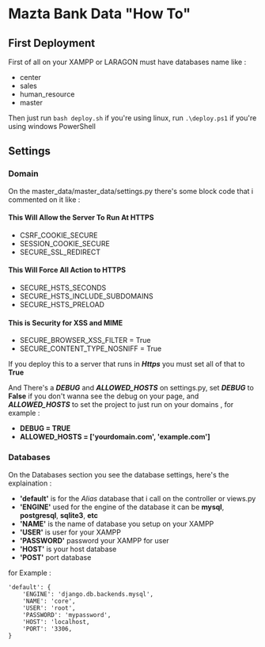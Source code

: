 # Mazta Bank Data "How To"

## First Deployment

First of all on your XAMPP or LARAGON must have databases name like :
- center
- sales
- human_resource
- master

Then just run ```bash deploy.sh``` if you're using linux, run ```.\deploy.ps1``` if you're using windows PowerShell

## Settings

### Domain
On the master_data/master_data/settings.py there's some block code that i commented on it like :

#### This Will Allow the Server To Run At HTTPS
- CSRF_COOKIE_SECURE
- SESSION_COOKIE_SECURE
- SECURE_SSL_REDIRECT

#### This Will Force All Action to HTTPS
- SECURE_HSTS_SECONDS
- SECURE_HSTS_INCLUDE_SUBDOMAINS
- SECURE_HSTS_PRELOAD

#### This is Security for XSS and MIME
- SECURE_BROWSER_XSS_FILTER = True
- SECURE_CONTENT_TYPE_NOSNIFF = True

If you deploy this to a server that runs in __*Https*__ you must set all of that to __True__

And There's a __*DEBUG*__ and __*ALLOWED_HOSTS*__ on settings.py, 
set __*DEBUG*__ to __False__ if you don't wanna see the debug on your page, 
and __*ALLOWED_HOSTS*__ to set the project to just run on your domains
, for example :
- __DEBUG = TRUE__
- __ALLOWED_HOSTS = ['yourdomain.com', 'example.com']__

### Databases

On the Databases section you see the database settings, here's the explaination :
- __'default'__ is for the _Alias_ database that i call on the controller or views.py
- __'ENGINE'__ used for the engine of the database it can be __mysql__, __postgresql__, __sqlite3__, __etc__
- __'NAME'__ is the name of database you setup on your XAMPP
- __'USER'__ is user for your XAMPP
- __'PASSWORD'__ password your XAMPP for user
- __'HOST'__ is your host database
- __'POST'__ port database

for Example :

    'default': {
        'ENGINE': 'django.db.backends.mysql',
        'NAME': 'core',
        'USER': 'root',
        'PASSWORD': 'mypassword',
        'HOST': 'localhost,
        'PORT': '3306,
    }